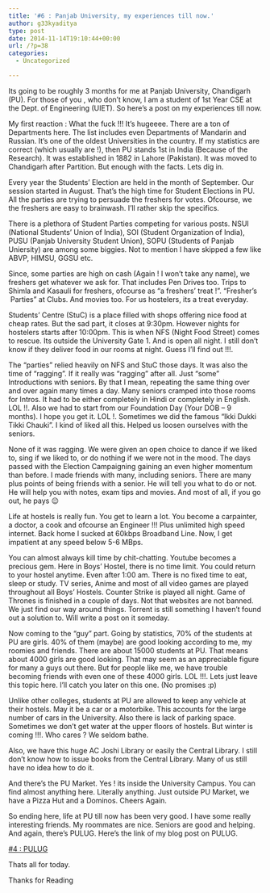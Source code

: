 ```yaml
---
title: '#6 : Panjab University, my experiences till now.'
author: g33kyaditya
type: post
date: 2014-11-14T19:10:44+00:00
url: /?p=38
categories:
  - Uncategorized

---
```

Its going to be roughly 3 months for me at Panjab University, Chandigarh (PU). For those of you , who don&#8217;t know, I am a student of 1st Year CSE at the Dept. of Engineering (UIET). So here&#8217;s a post on my experiences till now.

My first reaction : What the fuck !!! It&#8217;s hugeeee. There are a ton of Departments here. The list includes even Departments of Mandarin and Russian. It&#8217;s one of the oldest Universities in the country. If my statistics are correct (which usually are !), then PU stands 1st in India (Because of the Research). It was established in 1882 in Lahore (Pakistan). It was moved to Chandigarh after Partition. But enough with the facts. Lets dig in.

Every year the Students&#8217; Election are held in the month of September. Our session started in August. That&#8217;s the high time for Student Elections in PU. All the parties are trying to persuade the freshers for votes. Ofcourse, we the freshers are easy to brainwash. I&#8217;ll rather skip the specifics.

There is a plethora of Student Parties competing for various posts. NSUI (National Students&#8217; Union of India), SOI (Student Organization of India), PUSU (Panjab University Student Union), SOPU (Students of Panjab Uniersity) are among some biggies. Not to mention I have skipped a few like ABVP, HIMSU, GGSU etc.

Since, some parties are high on cash (Again ! I won&#8217;t take any name), we freshers get whatever we ask for. That includes Pen Drives too. Trips to Shimla and Kasauli for freshers, ofcourse as &#8220;a freshers&#8217; treat !&#8221;. &#8220;Fresher&#8217;s  Parties&#8221; at Clubs. And movies too. For us hostelers, its a treat everyday.

Students&#8217; Centre (StuC) is a place filled with shops offering nice food at cheap rates. But the sad part, it closes at 9:30pm. However nights for hostelers starts after 10:00pm. This is when NFS (Night Food Street) comes to rescue. Its outside the University Gate 1. And is open all night. I still don&#8217;t know if they deliver food in our rooms at night. Guess I&#8217;ll find out !!!.

The &#8220;parties&#8221; relied heavily on NFS and StuC those days. It was also the time of &#8220;ragging&#8221;. If it really was &#8220;ragging&#8221; after all. Just &#8220;some&#8221; Introductions with seniors. By that I mean, repeating the same thing over and over again many times a day. Many seniors cramped into those rooms for Intros. It had to be either completely in Hindi or completely in English. LOL !!. Also we had to start from our Foundation Day (Your DOB &#8211; 9 months). I hope you get it. LOL !. Sometimes we did the famous &#8220;Ikki Dukki Tikki Chauki&#8221;. I kind of liked all this. Helped us loosen ourselves with the seniors.

None of it was ragging. We were given an open choice to dance if we liked to, sing if we liked to, or do nothing if we were not in the mood. The days passed with the Election Campaigning gaining an even higher momentum than before. I made friends with many, including seniors. There are many plus points of being friends with a senior. He will tell you what to do or not. He will help you with notes, exam tips and movies. And most of all, if you go out, he pays 😉

Life at hostels is really fun. You get to learn a lot. You become a carpainter, a doctor, a cook and ofcourse an Engineer !!! Plus unlimited high speed internet. Back home I sucked at 60kbps Broadband Line. Now, I get impatient at any speed below 5-6 MBps.

You can almost always kill time by chit-chatting. Youtube becomes a precious gem. Here in Boys&#8217; Hostel, there is no time limit. You could return to your hostel anytime. Even after 1:00 am. There is no fixed time to eat, sleep or study. TV series, Anime and most of all video games are played throughout all Boys&#8217; Hostels. Counter Strike is played all night. Game of Thrones is finished in a couple of days. Not that websites are not banned. We just find our way around things. Torrent is still something I haven&#8217;t found out a solution to. Will write a post on it someday.

Now coming to the &#8220;guy&#8221; part. Going by statistics, 70% of the students at PU are girls. 40% of them (maybe) are good looking according to me, my roomies and friends. There are about 15000 students at PU. That means about 4000 girls are good looking. That may seem as an appreciable figure for many a guys out there. But for people like me, we have trouble becoming friends with even one of these 4000 girls. LOL !!!. Lets just leave this topic here. I&#8217;ll catch you later on this one. (No promises :p)

Unlike other colleges, students at PU are allowed to keep any vehicle at their hostels. May it be a car or a motorbike. This accounts for the large number of cars in the University. Also there is lack of parking space. Sometimes we don&#8217;t get water at the upper floors of hostels. But winter is coming !!!. Who cares ? We seldom bathe.

Also, we have this huge AC Joshi Library or easily the Central Library. I still don&#8217;t know how to issue books from the Central Library. Many of us still have no idea how to do it.

And there&#8217;s the PU Market. Yes ! its inside the University Campus. You can find almost anything here. Literally anything. Just outside PU Market, we have a Pizza Hut and a Dominos. Cheers Again.

So ending here, life at PU till now has been very good. I have some really interesting friends. My roommates are nice. Seniors are good and helping. And again, there&#8217;s PULUG. Here&#8217;s the link of my blog post on PULUG. 
  
[#4 : PULUG][1]

Thats all for today.

Thanks for Reading

 [1]: http://g33kyaditya.wordpress.com/2014/11/04/4-pulug-the-awesomeest-thing-about-my-college/